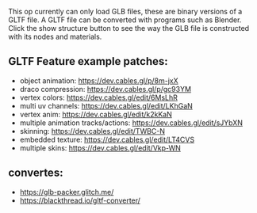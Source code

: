 This op currently can only load GLB files, these are binary versions of a GLTF file.
A GLTF file can be converted with programs such as Blender.
Click the show structure button to see the way the GLB file is constructed with its nodes and materials.


## GLTF Feature example patches:

- object animation: https://dev.cables.gl/p/8m-jxX
- draco compression: https://dev.cables.gl/p/gc93YM
- vertex colors: https://dev.cables.gl/edit/6MsLhR
- multi uv channels: https://dev.cables.gl/edit/LKhGaN
- vertex anim: https://dev.cables.gl/edit/k2kKaN 
- multiple animation tracks/actions: https://dev.cables.gl/edit/sJYbXN
- skinning: https://dev.cables.gl/edit/TWBC-N
- embedded texture: https://dev.cables.gl/edit/LT4CVS
- multiple skins: https://dev.cables.gl/edit/Vkp-WN


## convertes:
- https://glb-packer.glitch.me/
- https://blackthread.io/gltf-converter/